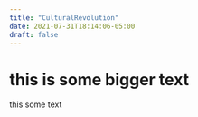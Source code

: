 ```yaml
---
title: "CulturalRevolution"
date: 2021-07-31T18:14:06-05:00
draft: false
---
```


# this is some bigger text

this some text

